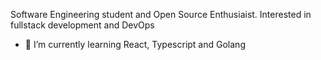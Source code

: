 Software Engineering student and Open Source Enthusiaist. Interested in fullstack development and DevOps

- 🌱 I’m currently learning React, Typescript and Golang
